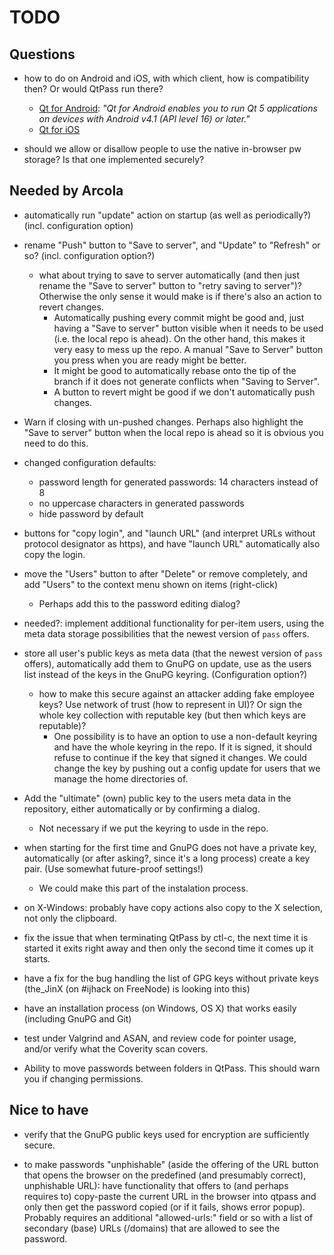 # TODO

## Questions

* how to do on Android and iOS, with which client, how is
  compatibility then? Or would QtPass run there?

    * [Qt for Android](http://doc.qt.io/qt-5/android-support.html): *"Qt for Android enables you to run Qt 5 applications on devices with Android v4.1 (API level 16) or later."*
    * [Qt for iOS](http://doc.qt.io/qt-5/ios-support.html)

* should we allow or disallow people to use the native in-browser pw
  storage? Is that one implemented securely?

## Needed by Arcola

* automatically run "update" action on startup (as well as
  periodically?)  (incl. configuration option)

* rename "Push" button to "Save to server", and "Update" to "Refresh"
  or so? (incl. configuration option?)

    * what about trying to save to server automatically (and then just
      rename the "Save to server" button to "retry saving to server")?
      Otherwise the only sense it would make is if there's also an
      action to revert changes.
        * Automatically pushing every commit might be good and, just having a 
          "Save to server" button visible when it needs to be used (i.e. the 
          local repo is ahead). On the other hand, this makes it very easy to 
          mess up the repo. A manual "Save to Server" button you press when 
          you are ready might be better.
        * It might be good to automatically rebase onto the tip of the branch 
          if it does not generate conflicts when "Saving to Server".
        * A button to revert might be good if we don't automatically push 
          changes.

* Warn if closing with un-pushed changes. Perhaps also highlight the "Save to 
server" button when the local repo is ahead so it is obvious you need to do 
this.

* changed configuration defaults:

    * password length for generated passwords: 14 characters instead of 8
    * no uppercase characters in generated passwords
    * hide password by default

* buttons for "copy login", and "launch URL" (and interpret URLs
  without protocol designator as https), and have "launch URL"
  automatically also copy the login.

* move the "Users" button to after "Delete" or remove completely, and
  add "Users" to the context menu shown on items (right-click)
    * Perhaps add this to the password editing dialog?

* needed?: implement additional functionality for per-item users,
  using the meta data storage possibilities that the newest version of
  `pass` offers.

* store all user's public keys as meta data (that the newest version
  of `pass` offers), automatically add them to GnuPG on update, use as
  the users list instead of the keys in the GnuPG
  keyring. (Configuration option?)

    * how to make this secure against an attacker adding fake employee
      keys?  Use network of trust (how to represent in UI)?  Or sign
      the whole key collection with reputable key (but then which keys
      are reputable)?
        * One possibility is to have an option to use a non-default keyring and 
          have the whole keyring in the repo. If it is signed, it should 
          refuse to continue if the key that signed it changes. We could change 
          the key by pushing out a config update for users that we manage the 
          home directories of. 

* Add the "ultimate" (own) public key to the users meta data in the
  repository, either automatically or by confirming a dialog.
    * Not necessary if we put the keyring to usde in the repo.

* when starting for the first time and GnuPG does not have a private
  key, automatically (or after asking?, since it's a long process)
  create a key pair. (Use somewhat future-proof settings!)
    * We could make this part of the instalation process.

* on X-Windows: probably have copy actions also copy to the X
  selection, not only the clipboard.

* fix the issue that when terminating QtPass by ctl-c, the next time
  it is started it exits right away and then only the second time it
  comes up it starts.

* have a fix for the bug handling the list of GPG keys without private
  keys (the_JinX (on #ijhack on FreeNode) is looking into this)

* have an installation process (on Windows, OS X) that works easily
  (including GnuPG and Git)

* test under Valgrind and ASAN, and review code for pointer usage,
  and/or verify what the Coverity scan covers.

* Ability to move passwords between folders in QtPass. This should warn you if 
  changing permissions.

## Nice to have

* verify that the GnuPG public keys used for encryption are
  sufficiently secure.

* to make passwords "unphishable" (aside the offering of the URL
  button that opens the browser on the predefined (and presumably
  correct), unphishable URL): have functionality that offers to (and
  perhaps requires to) copy-paste the current URL in the browser into
  qtpass and only then get the password copied (or if it fails, shows
  error popup). Probably requires an additional "allowed-urls:" field
  or so with a list of secondary (base) URLs (/domains) that are
  allowed to see the password.

